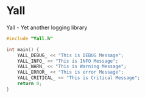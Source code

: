 # Yall
Yall - Yet another logging library

```c++
#include "Yall.h"

int main() {
    YALL_DEBUG_ << "This is DEBUG Message";
    YALL_INFO_ << "This is INFO Message";
    YALL_WARN_ << "This is Warning Message";
    YALL_ERROR_ << "This is error Message";
    YALL_CRITICAL_ << "This is Critical Message";
    return 0;
}
```
